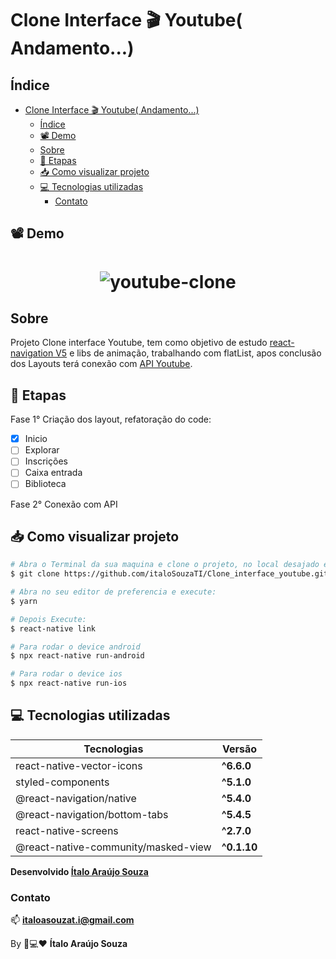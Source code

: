 # Clone Interface 🎬 Youtube( Andamento...)


## Índice
- [Clone Interface 🎬 Youtube( Andamento...)](#clone-interface-%f0%9f%8e%ac-youtube-andamento)
  - [Índice](#%c3%8dndice)
  - [📽 Demo](#%f0%9f%93%bd-demo)
  - [Sobre](#sobre)
  - [📖 Etapas](#%f0%9f%93%96-etapas)
  - [📥 Como visualizar projeto](#%f0%9f%93%a5-como-visualizar-projeto)
  - [💻 Tecnologias utilizadas](#%f0%9f%92%bb-tecnologias-utilizadas)
    - [Contato](#contato)


## 📽 Demo

<h1 align="center">

![youtube-clone](https://user-images.githubusercontent.com/52186505/82170542-1fdab080-989b-11ea-9d33-1c142b072b07.gif)

</h1>

## Sobre

<p>

Projeto Clone interface Youtube, tem como objetivo de estudo [react-navigation V5](https://reactnavigation.org/docs/getting-started) e libs de animação, trabalhando com flatList, apos conclusão dos Layouts terá conexão com [API Youtube](https://developers.google.com/youtube).

</p>

## 📖 Etapas

Fase 1° Criação dos layout, refatoração do code:
- [x] Inicio
- [ ] Explorar
- [ ] Inscrições
- [ ] Caixa entrada
- [ ] Biblioteca

Fase 2° Conexão com API

## 📥 Como visualizar projeto

```bash
# Abra o Terminal da sua maquina e clone o projeto, no local desajado execute:
$ git clone https://github.com/italoSouzaTI/Clone_interface_youtube.git

# Abra no seu editor de preferencia e execute:
$ yarn

# Depois Execute:
$ react-native link

# Para rodar o device android
$ npx react-native run-android

# Para rodar o device ios
$ npx react-native run-ios

```

## 💻 Tecnologias utilizadas 

|Tecnologias | Versão |
|------------|--------|
|react-native-vector-icons        |**^6.6.0** |
|styled-components     |**^5.1.0** |
|@react-navigation/native      |**^5.4.0** |
|@react-navigation/bottom-tabs     |**^5.4.5** |
|react-native-screens     |**^2.7.0** |
|@react-native-community/masked-view     |**^0.1.10** |

**Desenvolvido [Ítalo Araújo Souza](https://github.com/italoSouzaTI)**

### Contato

📫 **italoasouzat.i@gmail.com**

By 📱💻❤ **Ítalo Araújo Souza**